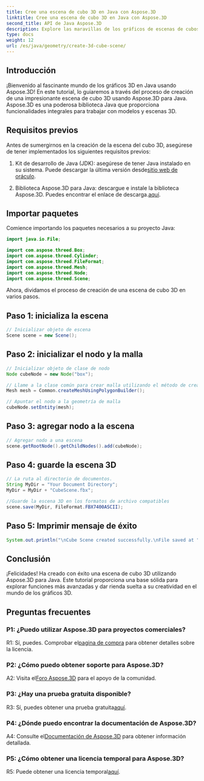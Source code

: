 ```yaml
---
title: Cree una escena de cubo 3D en Java con Aspose.3D
linktitle: Cree una escena de cubo 3D en Java con Aspose.3D
second_title: API de Java Aspose.3D
description: Explore las maravillas de los gráficos de escenas de cubos en 3D con Aspose.3D para Java. Crea escenas impresionantes sin esfuerzo.
type: docs
weight: 12
url: /es/java/geometry/create-3d-cube-scene/
---
```

## Introducción

¡Bienvenido al fascinante mundo de los gráficos 3D en Java usando Aspose.3D! En este tutorial, lo guiaremos a través del proceso de creación de una impresionante escena de cubo 3D usando Aspose.3D para Java. Aspose.3D es una poderosa biblioteca Java que proporciona funcionalidades integrales para trabajar con modelos y escenas 3D.

## Requisitos previos

Antes de sumergirnos en la creación de la escena del cubo 3D, asegúrese de tener implementados los siguientes requisitos previos:

1.  Kit de desarrollo de Java (JDK): asegúrese de tener Java instalado en su sistema. Puede descargar la última versión desde[sitio web de oráculo](https://www.oracle.com/java/).

2.  Biblioteca Aspose.3D para Java: descargue e instale la biblioteca Aspose.3D. Puedes encontrar el enlace de descarga.[aquí](https://releases.aspose.com/3d/java/).

## Importar paquetes

Comience importando los paquetes necesarios a su proyecto Java:

```java
import java.io.File;

import com.aspose.threed.Box;
import com.aspose.threed.Cylinder;
import com.aspose.threed.FileFormat;
import com.aspose.threed.Mesh;
import com.aspose.threed.Node;
import com.aspose.threed.Scene;
```

Ahora, dividamos el proceso de creación de una escena de cubo 3D en varios pasos.

## Paso 1: inicializa la escena

```java
// Inicializar objeto de escena
Scene scene = new Scene();
```

## Paso 2: inicializar el nodo y la malla

```java
// Inicializar objeto de clase de nodo
Node cubeNode = new Node("box");

// Llame a la clase común para crear malla utilizando el método de creación de polígonos para establecer una instancia de malla
Mesh mesh = Common.createMeshUsingPolygonBuilder();

// Apuntar el nodo a la geometría de malla
cubeNode.setEntity(mesh);
```

## Paso 3: agregar nodo a la escena

```java
// Agregar nodo a una escena
scene.getRootNode().getChildNodes().add(cubeNode);
```

## Paso 4: guarde la escena 3D

```java
// La ruta al directorio de documentos.
String MyDir = "Your Document Directory";
MyDir = MyDir + "CubeScene.fbx";

//Guarde la escena 3D en los formatos de archivo compatibles
scene.save(MyDir, FileFormat.FBX7400ASCII);
```

## Paso 5: Imprimir mensaje de éxito

```java
System.out.println("\nCube Scene created successfully.\nFile saved at " + MyDir);
```

## Conclusión

¡Felicidades! Ha creado con éxito una escena de cubo 3D utilizando Aspose.3D para Java. Este tutorial proporciona una base sólida para explorar funciones más avanzadas y dar rienda suelta a su creatividad en el mundo de los gráficos 3D.

## Preguntas frecuentes

### P1: ¿Puedo utilizar Aspose.3D para proyectos comerciales?

 R1: Sí, puedes. Comprobar el[pagina de compra](https://purchase.aspose.com/buy) para obtener detalles sobre la licencia.

### P2: ¿Cómo puedo obtener soporte para Aspose.3D?

 A2: Visita el[Foro Aspose.3D](https://forum.aspose.com/c/3d/18) para el apoyo de la comunidad.

### P3: ¿Hay una prueba gratuita disponible?

 R3: Sí, puedes obtener una prueba gratuita[aquí](https://releases.aspose.com/).

### P4: ¿Dónde puedo encontrar la documentación de Aspose.3D?

 A4: Consulte el[Documentación de Aspose.3D](https://reference.aspose.com/3d/java/) para obtener información detallada.

### P5: ¿Cómo obtener una licencia temporal para Aspose.3D?

 R5: Puede obtener una licencia temporal[aquí](https://purchase.aspose.com/temporary-license/).